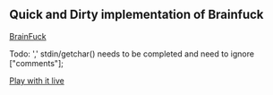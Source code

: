 ## Quick and Dirty implementation of Brainfuck

[BrainFuck](http://en.wikipedia.org/wiki/Brainfuck)

Todo: ','  stdin/getchar() needs to be completed and need to ignore ["comments"];

[Play with it live](http://xeinherjar.github.io/brainfuck/)
